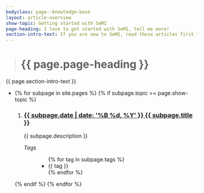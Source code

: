 ```yaml
---
bodyclass: page--knowledge-base
layout: article-overview
show-topic: Getting started with SeMI
page-heading: I love to get started with SeMI, tell me more!
section-intro-text: If you are new to SeMI, read these articles first to understand why SeMI is valuable for your organization.
---
```


<!-- THIS PAGE CONTAINS THE INDEX FOR THIS FOLDER -->

> # {{ page.page-heading }}

{{ page.section-intro-text }}

<ul class="article-overview">
    <section>
        <li>
            {% for subpage in site.pages %}
                {% if subpage.topic == page.show-topic %}
                    <ol>
                        <li><h3><a href="{{ subpage.url }}">{{ subpage.date | date: '%B %d, %Y' }} {{ subpage.title }}</a></h3>
                            <p>
                                {{ subpage.description }}
                            </p>
                            <dl class="tags">
                                <dt><i>Tags</i></dt>
                                <dd>
                                    <ul class="tags">
                            			{% for tag in subpage.tags %}
                        					<li>{{ tag }}</li>
                        				{% endfor %}
                        			</ul>
                                </dd>
                            </dl>
                        </li>
                    </ol>
                {% endif %}
            {% endfor %}
        </li>
    </section>
</ul>